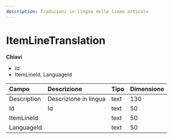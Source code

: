 ```yaml
---
description: Traduzioni in lingua delle linee articolo
---
```


# ItemLineTranslation

**Chiavi**

* _Id_
* ItemLineId, LanguageId

| Campo | Descrizione | Tipo | Dimensione |
| :--- | :--- | :--- | :--- |
| Description | Descrizione in lingua | text | 130 |
| Id | Id | text | 50 |
| ItemLineId |  | text | 50 |
| LanguageId |  | text | 50 |
